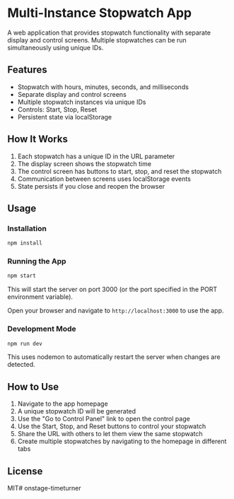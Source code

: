 # Multi-Instance Stopwatch App

A web application that provides stopwatch functionality with separate display and control screens. Multiple stopwatches can be run simultaneously using unique IDs.

## Features

- Stopwatch with hours, minutes, seconds, and milliseconds
- Separate display and control screens
- Multiple stopwatch instances via unique IDs
- Controls: Start, Stop, Reset
- Persistent state via localStorage

## How It Works

1. Each stopwatch has a unique ID in the URL parameter
2. The display screen shows the stopwatch time
3. The control screen has buttons to start, stop, and reset the stopwatch
4. Communication between screens uses localStorage events
5. State persists if you close and reopen the browser

## Usage

### Installation

```bash
npm install
```

### Running the App

```bash
npm start
```

This will start the server on port 3000 (or the port specified in the PORT environment variable).

Open your browser and navigate to `http://localhost:3000` to use the app.

### Development Mode

```bash
npm run dev
```

This uses nodemon to automatically restart the server when changes are detected.

## How to Use

1. Navigate to the app homepage
2. A unique stopwatch ID will be generated
3. Use the "Go to Control Panel" link to open the control page
4. Use the Start, Stop, and Reset buttons to control your stopwatch
5. Share the URL with others to let them view the same stopwatch
6. Create multiple stopwatches by navigating to the homepage in different tabs

## License

MIT# onstage-timeturner
